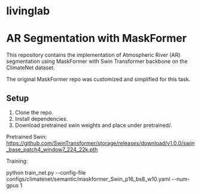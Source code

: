 # livinglab

# AR Segmentation with MaskFormer

This repository contains the implementation of Atmospheric River (AR) segmentation using MaskFormer with Swin Transformer backbone on the ClimateNet dataset.

The original MaskFormer repo was customized and simplified for this task.

## Setup

1. Clone the repo.
2. Install dependencies.
3. Download pretrained swin weights and place under pretrained/.

Pretrained Swin: https://github.com/SwinTransformer/storage/releases/download/v1.0.0/swin_base_patch4_window7_224_22k.pth

Training:

python train_net.py --config-file configs/climatenet/semantic/maskformer_Swin_p16_bs8_w10.yaml --num-gpus 1
